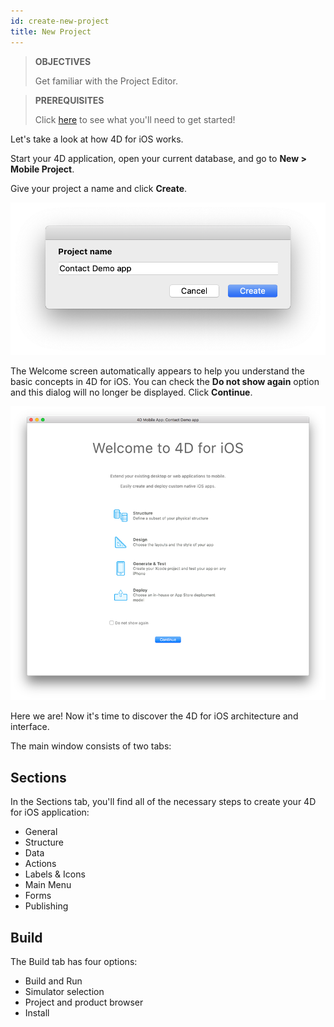 ```yaml
---
id: create-new-project
title: New Project
---
```


> **OBJECTIVES**
>
>Get familiar with the Project Editor.

> **PREREQUISITES**
>
> Click [here](prerequisites.html) to see what you'll need to get started!

Let's take a look at how 4D for iOS works. 

Start your 4D application, open your current database, and go to **New > Mobile Project**.

Give your project a name and click **Create**.

![Project Name](assets/en/project-editor/Project-creation-4D-for-iOS.png)

The Welcome screen automatically appears to help you understand the basic concepts in 4D for iOS. You can check the **Do not show again** option and this dialog will no longer be displayed. Click **Continue**.

![Welcome Screen](assets/en/project-editor/Welcome-Screen-4D-for-iOS.png)

Here we are! Now it's time to discover the 4D for iOS architecture and interface.

The main window consists of two tabs:

## Sections

In the Sections tab, you'll find all of the necessary steps to create your 4D for iOS application:

* General
* Structure
* Data
* Actions
* Labels & Icons
* Main Menu
* Forms
* Publishing

## Build

The Build tab has four options:

* Build and Run 
* Simulator selection
* Project and product browser
* Install 
